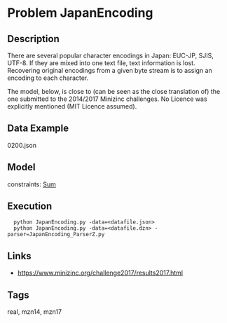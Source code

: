 # Problem JapanEncoding
## Description
There are several popular character encodings in Japan: EUC-JP, SJIS, UTF-8.
If they are mixed into one text file, text information is lost.
Recovering original encodings from a given byte stream is to assign an encoding to each character.

The model, below, is close to (can be seen as the close translation of) the one submitted to the 2014/2017 Minizinc challenges.
No Licence was explicitly mentioned (MIT Licence assumed).

## Data Example
  0200.json

## Model
  constraints: [Sum](http://pycsp.org/documentation/constraints/Sum)

## Execution
```
  python JapanEncoding.py -data=<datafile.json>
  python JapanEncoding.py -data=<datafile.dzn> -parser=JapanEncoding_ParserZ.py
```

## Links
  - https://www.minizinc.org/challenge2017/results2017.html

## Tags
  real, mzn14, mzn17
